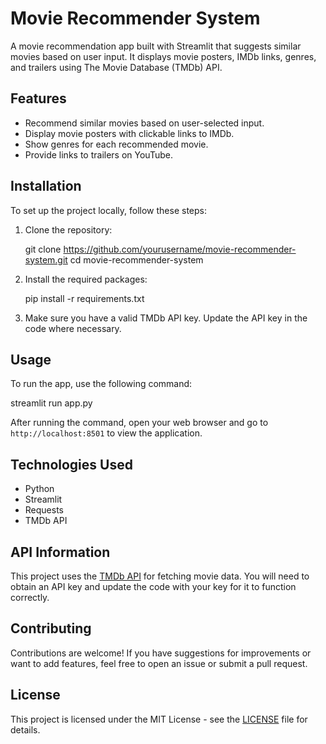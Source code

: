 # Movie Recommender System

A movie recommendation app built with Streamlit that suggests similar movies based on user input. It displays movie posters, IMDb links, genres, and trailers using The Movie Database (TMDb) API.

## Features
- Recommend similar movies based on user-selected input.
- Display movie posters with clickable links to IMDb.
- Show genres for each recommended movie.
- Provide links to trailers on YouTube.

## Installation

To set up the project locally, follow these steps:

1. Clone the repository:

   git clone https://github.com/yourusername/movie-recommender-system.git
   cd movie-recommender-system


2. Install the required packages:

   pip install -r requirements.txt


3. Make sure you have a valid TMDb API key. Update the API key in the code where necessary.

## Usage

To run the app, use the following command:


streamlit run app.py


After running the command, open your web browser and go to `http://localhost:8501` to view the application.

## Technologies Used
- Python
- Streamlit
- Requests
- TMDb API

## API Information
This project uses the [TMDb API](https://www.themoviedb.org/documentation/api) for fetching movie data. You will need to obtain an API key and update the code with your key for it to function correctly.

## Contributing
Contributions are welcome! If you have suggestions for improvements or want to add features, feel free to open an issue or submit a pull request.

## License
This project is licensed under the MIT License - see the [LICENSE](LICENSE) file for details.
